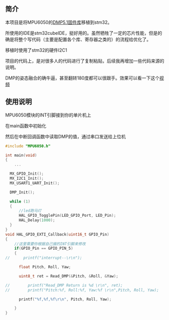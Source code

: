 简介
---
本项目是将MPU6050的[DMP5.1固件库](https://drivers.softpedia.com/get/Other-DRIVERS-TOOLS/Others/InvenSense-Embedded-Motion-Tracker-Driver-51.shtml)移植到stm32。

所使用的IDE是stm32cubeIDE，挺好用的。虽然牺牲了一定的芯片性能，但是的确是将整个写代码（主要是配置各个库、寄存器之类的）的流程给优化了。

移植时使用了stm32的硬件I2C1

项目的代码上，是对很多人的代码进行了复制粘贴，后续我再增加一些代码来源的说明。

DMP的姿态融合的确牛逼，甚至翻转180度都可以很跟手。效果可以看一下这个[视频](./效果.mp4)


使用说明
---
MPU6050模块的INT引脚接到你的单片机上

在main函数中初始化

然后在中断回调函数中读取DMP的值，通过串口发送给上位机

```cpp
#include "MPU6050.h"

int main(void)
{
    ...

  MX_GPIO_Init();
  MX_I2C1_Init();
  MX_USART1_UART_Init();

  DMP_Init();

  while (1)
  {
      //led跑马灯
	  HAL_GPIO_TogglePin(LED_GPIO_Port, LED_Pin);
	  HAL_Delay(1000);
  }
}
void HAL_GPIO_EXTI_Callback(uint16_t GPIO_Pin)
{
    //这里需要你根据自己接的INT引脚来修改
    if(GPIO_Pin == GPIO_PIN_5)
    {
//    	printf("interrupt--\r\n");

  	  float Pitch, Roll, Yaw;

  	  uint8_t ret = Read_DMP(&Pitch, &Roll, &Yaw);

//  	  printf("Read_DMP Return is %d \r\n", ret);
//  	  printf("Pitch:%f, Roll:%f, Yaw:%f \r\n",Pitch, Roll, Yaw);

  	  printf("%f,%f,%f\r\n", Pitch, Roll, Yaw);

    }
}
```